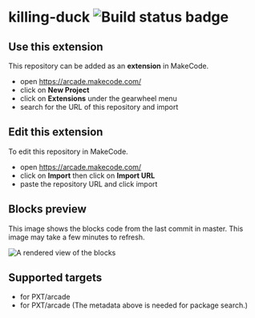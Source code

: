 # killing-duck ![Build status badge](https://github.com/markokr89/killing-duck/workflows/MakeCode/badge.svg)



## Use this extension

This repository can be added as an **extension** in MakeCode.

* open https://arcade.makecode.com/
* click on **New Project**
* click on **Extensions** under the gearwheel menu
* search for the URL of this repository and import

## Edit this extension

To edit this repository in MakeCode.

* open https://arcade.makecode.com/
* click on **Import** then click on **Import URL**
* paste the repository URL and click import

## Blocks preview

This image shows the blocks code from the last commit in master.
This image may take a few minutes to refresh.

![A rendered view of the blocks](https://github.com/markokr89/killing-duck/raw/master/.makecode/blocks.png)

## Supported targets

* for PXT/arcade
* for PXT/arcade
(The metadata above is needed for package search.)

